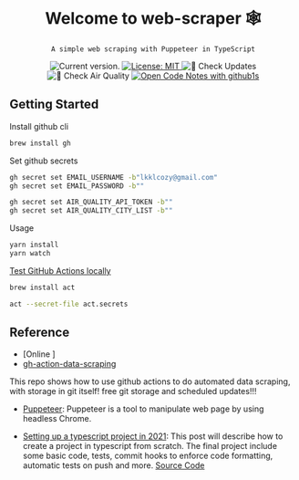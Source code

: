 <div align="center">
    <h1 align="center">Welcome to web-scraper 🕸️</h1>

    A simple web scraping with Puppeteer in TypeScript

  <p>
    <a>
      <img src="https://img.shields.io/github/package-json/v/lkcozy/code-notes" alt="Current version." />
    </a>
    <a href="#" target="_blank">
        <img alt="License: MIT" src="https://img.shields.io/badge/License-MIT-green.svg" />
    </a>
        <img src="https://github.com/lkcozy/web-scraper/actions/workflows/checkUpdats.yml/badge.svg?branch=main" alt="🔎 Check Updates" />
        <img src="https://github.com/lkcozy/web-scraper/actions/workflows/airQuality.yml/badge.svg" alt="🔎 Check Air Quality" />
    <a href="https://github1s.com/lkcozy/web-scraper" target="_blank">
        <img src="https://img.shields.io/badge/Github1s-open-blue" alt="Open Code Notes with github1s" />
    </a>
   </p>
</div>

## Getting Started

Install github cli

```sh
brew install gh
```

Set github secrets

```sh
gh secret set EMAIL_USERNAME -b"lkklcozy@gmail.com"
gh secret set EMAIL_PASSWORD -b""

gh secret set AIR_QUALITY_API_TOKEN -b""
gh secret set AIR_QUALITY_CITY_LIST -b""
```

Usage

```sh
yarn install
yarn watch
```

[Test GitHub Actions locally](https://lkcozy.github.io/code-notes/git/github-actions#test-github-actions-locally)

```sh
brew install act
```

```sh
act --secret-file act.secrets
```

## Reference

- [Online ]
- [gh-action-data-scraping](https://github.com/sw-yx/gh-action-data-scraping)

This repo shows how to use github actions to do automated data scraping, with storage in git itself! free git storage and scheduled updates!!!

- [Puppeteer](https://github.com/puppeteer/puppeteer): Puppeteer is a tool to manipulate web page by using headless Chrome.

- [Setting up a typescript project in 2021](https://dev.to/avalon-lab/setting-up-a-typescript-project-in-2021-4cfg): This post will describe how to create a project in typescript from scratch. The final project include some basic code, tests, commit hooks to enforce code formatting, automatic tests on push and more. [Source Code](https://github.com/xiorcal/ts-demo)
